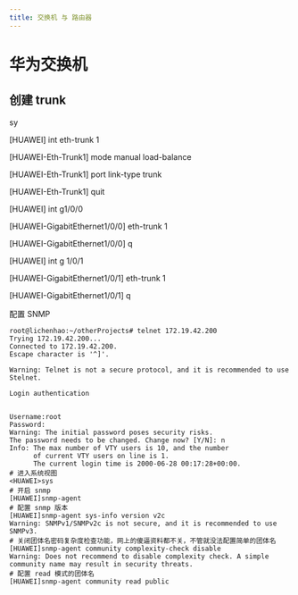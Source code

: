```yaml
---
title: 交换机 与 路由器
---
```


# 华为交换机

## 创建 trunk

sy

\[HUAWEI] int eth-trunk 1

\[HUAWEI-Eth-Trunk1] mode manual load-balance

\[HUAWEI-Eth-Trunk1] port link-type trunk

\[HUAWEI-Eth-Trunk1] quit

\[HUAWEI] int g1/0/0

\[HUAWEI-GigabitEthernet1/0/0] eth-trunk 1

\[HUAWEI-GigabitEthernet1/0/0] q

\[HUAWEI] int g 1/0/1

\[HUAWEI-GigabitEthernet1/0/1] eth-trunk 1

\[HUAWEI-GigabitEthernet1/0/1] q

配置 SNMP

    root@lichenhao:~/otherProjects# telnet 172.19.42.200
    Trying 172.19.42.200...
    Connected to 172.19.42.200.
    Escape character is '^]'.

    Warning: Telnet is not a secure protocol, and it is recommended to use Stelnet.

    Login authentication


    Username:root
    Password:
    Warning: The initial password poses security risks.
    The password needs to be changed. Change now? [Y/N]: n
    Info: The max number of VTY users is 10, and the number
          of current VTY users on line is 1.
          The current login time is 2000-06-28 00:17:28+00:00.
    # 进入系统视图
    <HUAWEI>sys
    # 开启 snmp
    [HUAWEI]snmp-agent
    # 配置 snmp 版本
    [HUAWEI]snmp-agent sys-info version v2c
    Warning: SNMPv1/SNMPv2c is not secure, and it is recommended to use SNMPv3.
    # 关闭团体名密码复杂度检查功能，网上的傻逼资料都不关，不管就没法配置简单的团体名
    [HUAWEI]snmp-agent community complexity-check disable
    Warning: Does not recommend to disable complexity check. A simple community name may result in security threats.
    # 配置 read 模式的团体名
    [HUAWEI]snmp-agent community read public
